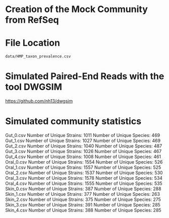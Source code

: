 # Creation of the Mock Community from RefSeq

# File Location 
```
data/HMP_taxon_prevalence.csv
```

# Simulated Paired-End Reads with the tool DWGSIM
https://github.com/nh13/dwgsim

# Simulated community statistics
Gut_0.csv
Number of Unique Strains: 1011
Number of Unique Species: 469
Gut_1.csv
Number of Unique Strains: 1027
Number of Unique Species: 469
Gut_2.csv
Number of Unique Strains: 1040
Number of Unique Species: 487
Gut_3.csv
Number of Unique Strains: 1026
Number of Unique Species: 467
Gut_4.csv
Number of Unique Strains: 1008
Number of Unique Species: 461
Oral_0.csv
Number of Unique Strains: 1554
Number of Unique Species: 526
Oral_1.csv
Number of Unique Strains: 1557
Number of Unique Species: 525
Oral_2.csv
Number of Unique Strains: 1537
Number of Unique Species: 530
Oral_3.csv
Number of Unique Strains: 1578
Number of Unique Species: 534
Oral_4.csv
Number of Unique Strains: 1555
Number of Unique Species: 535
Skin_0.csv
Number of Unique Strains: 387
Number of Unique Species: 288
Skin_1.csv
Number of Unique Strains: 377
Number of Unique Species: 263
Skin_2.csv
Number of Unique Strains: 375
Number of Unique Species: 275
Skin_3.csv
Number of Unique Strains: 391
Number of Unique Species: 285
Skin_4.csv
Number of Unique Strains: 388
Number of Unique Species: 285

